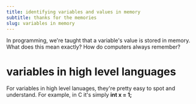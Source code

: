 ```yaml
---
title: identifying variables and values in memory
subtitle: thanks for the memories
slug: variables in memory
---
```


In programming, we're taught that a variable's value is stored in memory. What does this mean exactly? How do computers always remember?

# variables in high level languages
For variables in high level lanuages, they're pretty easy to spot and understand. For example, in C it's simply **int x = 1;**